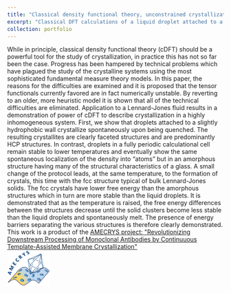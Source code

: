 ```yaml
---
title: "Classical density functional theory, unconstrained crystallization, and polymorphic behavior"
excerpt: "Classical DFT calculations of a liquid droplet attached to a wall. As the temperature is lowered, more and more structure develops until the droplet spontaneously crystallizes. <br/><img src='/images/crystallization1.png'>"
collection: portfolio
---
```


While in principle, classical density functional theory (cDFT) should be a powerful tool for the study of crystallization, in practice this has not so far been the case. Progress has been hampered by technical problems which have plagued the study of the crystalline systems using the most sophisticated fundamental measure theory models. In this paper, the reasons for the difficulties are examined and it is proposed that the tensor functionals currently favored are in fact numerically unstable. By reverting to an older, more heuristic model it is shown that all of the technical difficulties are eliminated. Application to a Lennard-Jones fluid results in a demonstration of power of cDFT to describe crystallization in a highly inhomogeneous system. First, we show that droplets attached to a slightly hydrophobic wall crystallize spontaneously upon being quenched. The resulting crystallites are clearly faceted structures and are predominantly HCP structures. In contrast, droplets in a fully periodic calculational cell remain stable to lower temperatures and eventually show the same spontaneous localization of the density into “atoms” but in an amorphous structure having many of the structural characteristics of a glass. A small change of the protocol leads, at the same temperature, to the formation of crystals, this time with the fcc structure typical of bulk Lennard-Jones solids. The fcc crystals have lower free energy than the amorphous structures which in turn are more stable than the liquid droplets. It is demonstrated that as the temperature is raised, the free energy differences between the structures decrease until the solid clusters become less stable than the liquid droplets and spontaneously melt. The presence of energy barriers separating the various structures is therefore clearly demonstrated.<br/>
This work is a product of the [AMECRYS project: "Revolutionizing Downstream Processing of Monoclonal Antibodies by Continuuous Template-Assisted Membrane Crystallization"<br/><img src='/images/amecrys_small.png' align="middle">](http://http://www.amecrys-project.eu)

